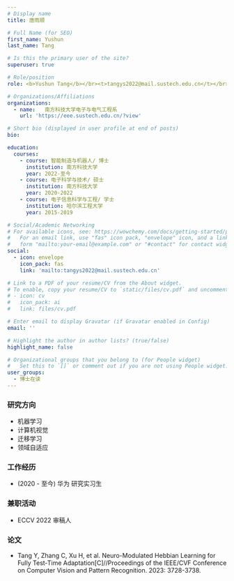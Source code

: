 ```yaml
---
# Display name
title: 唐雨顺

# Full Name (for SEO)
first_name: Yushun
last_name: Tang

# Is this the primary user of the site?
superuser: true

# Role/position
role: <b>Yushun Tang</b></br><t>tangys2022@mail.sustech.edu.cn</t></br>

# Organizations/Affiliations
organizations:
  - name:   南方科技大学电子与电气工程系
    url: 'https://eee.sustech.edu.cn/?view'

# Short bio (displayed in user profile at end of posts)
bio:

education:
  courses:
    - course: 智能制造与机器人/ 博士
      institution: 南方科技大学
      year: 2022-至今
    - course: 电子科学与技术/ 硕士
      institution: 南方科技大学
      year: 2020-2022
    - course: 电子信息科学与工程/ 学士
      institution: 哈尔滨工程大学
      year: 2015-2019

# Social/Academic Networking
# For available icons, see: https://wowchemy.com/docs/getting-started/page-builder/#icons
#   For an email link, use "fas" icon pack, "envelope" icon, and a link in the
#   form "mailto:your-email@example.com" or "#contact" for contact widget.
social:
  - icon: envelope
    icon_pack: fas
    link: 'mailto:tangys2022@mail.sustech.edu.cn'

# Link to a PDF of your resume/CV from the About widget.
# To enable, copy your resume/CV to `static/files/cv.pdf` and uncomment the lines below.
# - icon: cv
#   icon_pack: ai
#   link: files/cv.pdf

# Enter email to display Gravatar (if Gravatar enabled in Config)
email: ''

# Highlight the author in author lists? (true/false)
highlight_name: false

# Organizational groups that you belong to (for People widget)
#   Set this to `[]` or comment out if you are not using People widget.
user_groups:
  - 博士在读
---
```



### **研究方向**
* 机器学习
* 计算机视觉
* 迁移学习
* 领域自适应



### **工作经历**
* (2020 - 至今) 华为 研究实习生



### **兼职活动**
* ECCV 2022 审稿人


### **论文**
*	Tang Y, Zhang C, Xu H, et al. Neuro-Modulated Hebbian Learning for Fully Test-Time Adaptation[C]//Proceedings of the IEEE/CVF Conference on Computer Vision and Pattern Recognition. 2023: 3728-3738.